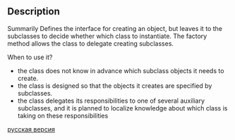 ## Description

Summarily
Defines the interface for creating an object, but leaves it to the subclasses to decide whether
which class to instantiate. The factory method allows the class to delegate creating subclasses.

When to use it?
- the class does not know in advance which subclass objects it needs to create.
- the class is designed so that the objects it creates are specified by subclasses.
- the class delegates its responsibilities to one of several auxiliary subclasses, and it is planned to
localize knowledge about which class is taking on these responsibilities


[русская версия](README-rus.md)
